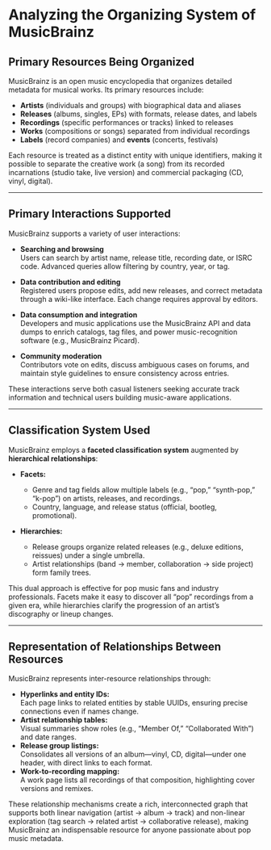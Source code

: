 # Analyzing the Organizing System of MusicBrainz

## Primary Resources Being Organized

MusicBrainz is an open music encyclopedia that organizes detailed metadata for musical works. Its primary resources include:
- **Artists** (individuals and groups) with biographical data and aliases  
- **Releases** (albums, singles, EPs) with formats, release dates, and labels  
- **Recordings** (specific performances or tracks) linked to releases  
- **Works** (compositions or songs) separated from individual recordings  
- **Labels** (record companies) and **events** (concerts, festivals)

Each resource is treated as a distinct entity with unique identifiers, making it possible to separate the creative work (a song) from its recorded incarnations (studio take, live version) and commercial packaging (CD, vinyl, digital).

---

## Primary Interactions Supported

MusicBrainz supports a variety of user interactions:

- **Searching and browsing**  
  Users can search by artist name, release title, recording date, or ISRC code. Advanced queries allow filtering by country, year, or tag.

- **Data contribution and editing**  
  Registered users propose edits, add new releases, and correct metadata through a wiki-like interface. Each change requires approval by editors.

- **Data consumption and integration**  
  Developers and music applications use the MusicBrainz API and data dumps to enrich catalogs, tag files, and power music-recognition software (e.g., MusicBrainz Picard).

- **Community moderation**  
  Contributors vote on edits, discuss ambiguous cases on forums, and maintain style guidelines to ensure consistency across entries.

These interactions serve both casual listeners seeking accurate track information and technical users building music-aware applications.

---

## Classification System Used

MusicBrainz employs a **faceted classification system** augmented by **hierarchical relationships**:

- **Facets:**  
  - Genre and tag fields allow multiple labels (e.g., “pop,” “synth-pop,” “k-pop”) on artists, releases, and recordings.  
  - Country, language, and release status (official, bootleg, promotional).

- **Hierarchies:**  
  - Release groups organize related releases (e.g., deluxe editions, reissues) under a single umbrella.  
  - Artist relationships (band → member, collaboration → side project) form family trees.

This dual approach is effective for pop music fans and industry professionals. Facets make it easy to discover all “pop” recordings from a given era, while hierarchies clarify the progression of an artist’s discography or lineup changes.

---

## Representation of Relationships Between Resources

MusicBrainz represents inter-resource relationships through:

- **Hyperlinks and entity IDs:**  
  Each page links to related entities by stable UUIDs, ensuring precise connections even if names change.  
- **Artist relationship tables:**  
  Visual summaries show roles (e.g., “Member Of,” “Collaborated With”) and date ranges.  
- **Release group listings:**  
  Consolidates all versions of an album—vinyl, CD, digital—under one header, with direct links to each format.  
- **Work-to-recording mapping:**  
  A work page lists all recordings of that composition, highlighting cover versions and remixes.

These relationship mechanisms create a rich, interconnected graph that supports both linear navigation (artist → album → track) and non-linear exploration (tag search → related artist → collaborative release), making MusicBrainz an indispensable resource for anyone passionate about pop music metadata.